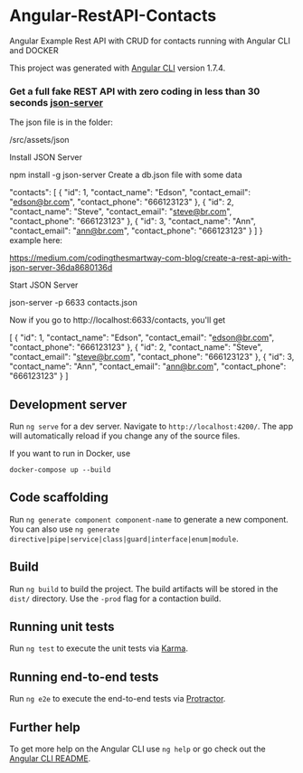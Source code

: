 # Angular-RestAPI-Contacts

Angular Example Rest API with CRUD for contacts running with Angular CLI and DOCKER

This project was generated with [Angular CLI](https://github.com/angular/angular-cli) version 1.7.4.

### Get a full fake REST API with zero coding in less than 30 seconds [json-server](https://github.com/typicode/json-server)

The json file is in the folder:

/src/assets/json

Install JSON Server

npm install -g json-server
Create a db.json file with some data

  "contacts": [
    {
      "id": 1,
      "contact_name": "Edson",
      "contact_email": "edson@br.com",
      "contact_phone": "666123123"
    },
    {
      "id": 2,
      "contact_name": "Steve",
      "contact_email": "steve@br.com",
      "contact_phone": "666123123"
    },
    {
      "id": 3,
      "contact_name": "Ann",
      "contact_email": "ann@br.com",
      "contact_phone": "666123123"
    }
  ]
}
example here:

https://medium.com/codingthesmartway-com-blog/create-a-rest-api-with-json-server-36da8680136d

Start JSON Server

json-server -p 6633 contacts.json

Now if you go to http://localhost:6633/contacts, you'll get

[
  {
    "id": 1,
    "contact_name": "Edson",
    "contact_email": "edson@br.com",
    "contact_phone": "666123123"
  },
  {
    "id": 2,
    "contact_name": "Steve",
    "contact_email": "steve@br.com",
    "contact_phone": "666123123"
  },
  {
    "id": 3,
    "contact_name": "Ann",
    "contact_email": "ann@br.com",
    "contact_phone": "666123123"
  }
]

## Development server

Run `ng serve` for a dev server. Navigate to `http://localhost:4200/`. The app will automatically reload if you change any of the source files.

If you want to run in Docker, use 

`docker-compose up --build`

## Code scaffolding

Run `ng generate component component-name` to generate a new component. You can also use `ng generate directive|pipe|service|class|guard|interface|enum|module`.

## Build

Run `ng build` to build the project. The build artifacts will be stored in the `dist/` directory. Use the `-prod` flag for a contaction build.

## Running unit tests

Run `ng test` to execute the unit tests via [Karma](https://karma-runner.github.io).

## Running end-to-end tests

Run `ng e2e` to execute the end-to-end tests via [Protractor](http://www.protractortest.org/).

## Further help

To get more help on the Angular CLI use `ng help` or go check out the [Angular CLI README](https://github.com/angular/angular-cli/blob/master/README.md).
